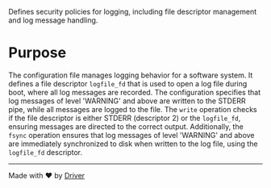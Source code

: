 <!--------------------------------------------------------------------------------->
<!-- IMPORTANT: This file is auto-generated by Driver (https://driver.ai). -------->
<!-- Manual edits may be overwritten on future commits. --------------------------->
<!--------------------------------------------------------------------------------->

Defines security policies for logging, including file descriptor management and log message handling.

# Purpose
The configuration file manages logging behavior for a software system. It defines a file descriptor `logfile_fd` that is used to open a log file during boot, where all log messages are recorded. The configuration specifies that log messages of level 'WARNING' and above are written to the STDERR pipe, while all messages are logged to the file. The `write` operation checks if the file descriptor is either STDERR (descriptor 2) or the `logfile_fd`, ensuring messages are directed to the correct output. Additionally, the `fsync` operation ensures that log messages of level 'WARNING' and above are immediately synchronized to disk when written to the log file, using the `logfile_fd` descriptor.

---
Made with ❤️ by [Driver](https://www.driver.ai/)